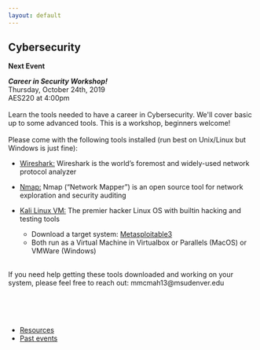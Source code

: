 ```yaml
---
layout: default
---
```

## Cybersecurity
**Next Event**<br>

***Career in Security Workshop!***<br>
Thursday, October 24th, 2019 <br>
AES220 at 4:00pm
<br> 
<br>
Learn the tools needed to have a career in Cybersecurity. We'll cover basic up to some advanced tools. This is a workshop, beginners welcome! 
<br>
<br>Please come with the following tools installed (run best on Unix/Linux but Windows is just fine):

  * [Wireshark:](https://www.wireshark.org/download.html) Wireshark is the world’s foremost and widely-used network protocol analyzer<br>

  * [Nmap:](https://nmap.org/download.html) Nmap (“Network Mapper”) is an open source tool for network exploration and security auditing <br>
  
  * [Kali Linux VM:](https://www.kali.org/) The premier hacker Linux OS with builtin hacking and testing tools
    - Download a target system: [Metasploitable3](https://github.com/rapid7/metasploitable3/)
    - Both run as a Virtual Machine in Virtualbox or Parallels (MacOS) or VMWare (Windows)

  
  <br>
If you need help getting these tools downloaded and working on your system, please feel free to reach out:<n> mmcmah13@msudenver.edu  

<br><br><br>

* [Resources](resources.html)
* [Past events](past_events.html)
